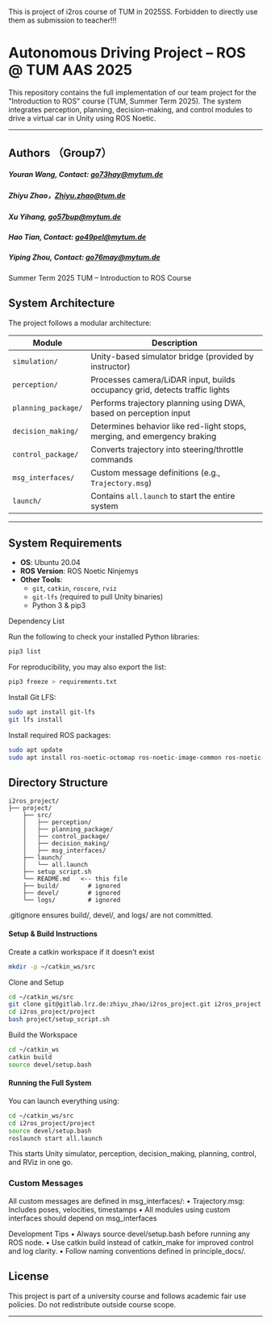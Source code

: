 This is project of i2ros course of TUM in 2025SS. Forbidden to directly use them as submission to teacher!!!

# Autonomous Driving Project – ROS @ TUM AAS 2025

This repository contains the full implementation of our team project for the "Introduction to ROS" course (TUM, Summer Term 2025). The system integrates perception, planning, decision-making, and control modules to drive a virtual car in Unity using ROS Noetic.

---
## Authors （Group7）
##### Youran Wang, Contact: go73hay@mytum.de
##### Zhiyu Zhao，Zhiyu.zhao@tum.de
##### Xu Yihang, go57bup@mytum.de
##### Hao Tian, Contact: go49pel@mytum.de
##### Yiping Zhou, Contact: go76may@mytum.de


Summer Term 2025
TUM – Introduction to ROS Course



## System Architecture

The project follows a modular architecture:

| Module             | Description |
|--------------------|-------------|
| `simulation/`      | Unity-based simulator bridge (provided by instructor) |
| `perception/`      | Processes camera/LiDAR input, builds occupancy grid, detects traffic lights |
| `planning_package/`        | Performs trajectory planning using DWA, based on perception input |
| `decision_making/` | Determines behavior like red-light stops, merging, and emergency braking |
| `control_package/`         | Converts trajectory into steering/throttle commands |
| `msg_interfaces/`  | Custom message definitions (e.g., `Trajectory.msg`) |
| `launch/`          | Contains `all.launch` to start the entire system |

---

## System Requirements

- **OS**: Ubuntu 20.04
- **ROS Version**: ROS Noetic Ninjemys
- **Other Tools**:
  - `git`, `catkin`, `roscore`, `rviz`
  - `git-lfs` (required to pull Unity binaries)
  - Python 3 & pip3

Dependency List

Run the following to check your installed Python libraries:
```bash
pip3 list
```
For reproducibility, you may also export the list:
```bash
pip3 freeze > requirements.txt
```

Install Git LFS:

```bash
sudo apt install git-lfs
git lfs install
```
Install required ROS packages:
```bash
sudo apt update
sudo apt install ros-noetic-octomap ros-noetic-image-common ros-noetic-ackermann-msgs
```


## Directory Structure
```
i2ros_project/
├── project/
    ├── src/
    │   ├── perception/
    │   ├── planning_package/
    │   ├── control_package/
    │   ├── decision_making/
    │   ├── msg_interfaces/
    ├── launch/
    │   └── all.launch
    ├── setup_script.sh
    └── README.md   <-- this file
	├── build/        # ignored
	├── devel/        # ignored
	└── logs/         # ignored
```
.gitignore ensures build/, devel/, and logs/ are not committed.


#### Setup & Build Instructions

Create a catkin workspace if it doesn't exist
```bash
mkdir -p ~/catkin_ws/src
```
Clone and Setup
```bash
cd ~/catkin_ws/src
git clone git@gitlab.lrz.de:zhiyu_zhao/i2ros_project.git i2ros_project
cd i2ros_project/project
bash project/setup_script.sh
```
Build the Workspace
```bash
cd ~/catkin_ws
catkin build
source devel/setup.bash
```


#### Running the Full System

You can launch everything using:
```bash
cd ~/catkin_ws/src
cd i2ros_project/project
source devel/setup.bash
roslaunch start all.launch
```
This starts Unity simulator, perception, decision_making, planning, control, and RViz in one go.

### Custom Messages

All custom messages are defined in msg_interfaces/:
	•	Trajectory.msg: Includes poses, velocities, timestamps
	•	All modules using custom interfaces should depend on msg_interfaces




Development Tips
	•	Always source devel/setup.bash before running any ROS node.
	•	Use catkin build instead of catkin_make for improved control and log clarity.
	•	Follow naming conventions defined in principle_docs/.



## License

This project is part of a university course and follows academic fair use policies. Do not redistribute outside course scope.



---

